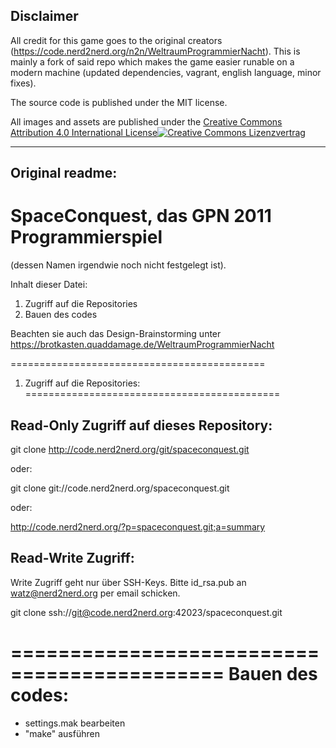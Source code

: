 Disclaimer
---------
All credit for this game goes to the original creators (https://code.nerd2nerd.org/n2n/WeltraumProgrammierNacht). 
This is mainly a fork of said repo which makes the game 
easier runable on a modern machine (updated dependencies, vagrant, english language, minor fixes).

The source code is published under the MIT license.

All images and assets are published under the <a rel="license" href="http://creativecommons.org/licenses/by/4.0/">Creative Commons Attribution 4.0 International License</a><a rel="license" href="http://creativecommons.org/licenses/by/4.0/"><img alt="Creative Commons Lizenzvertrag" style="border-width:0" src="https://i.creativecommons.org/l/by/4.0/88x31.png"/></a><br/>

---------
Original readme:
---------

SpaceConquest, das GPN 2011 Programmierspiel
============================================

(dessen Namen irgendwie noch nicht festgelegt ist).

Inhalt dieser Datei:

1. Zugriff auf die Repositories
2. Bauen des codes

Beachten sie auch das Design-Brainstorming unter
https://brotkasten.quaddamage.de/WeltraumProgrammierNacht


============================================
1. Zugriff auf die Repositories:
============================================

Read-Only Zugriff auf dieses Repository:
--------------------------------------------
git clone http://code.nerd2nerd.org/git/spaceconquest.git

oder:

git clone git://code.nerd2nerd.org/spaceconquest.git

oder:

http://code.nerd2nerd.org/?p=spaceconquest.git;a=summary


Read-Write Zugriff:
--------------------------------------------
Write Zugriff geht nur über SSH-Keys. 
Bitte id_rsa.pub an watz@nerd2nerd.org per email schicken.

git clone ssh://git@code.nerd2nerd.org:42023/spaceconquest.git



============================================
Bauen des codes:
============================================

* settings.mak bearbeiten
* "make" ausführen
